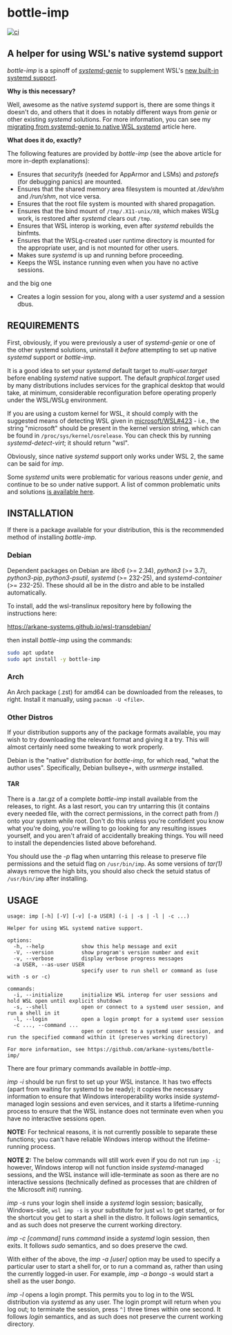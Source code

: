 # bottle-imp

[ ![ci](https://github.com/arkane-systems/bottle-imp/workflows/ci/badge.svg?branch=master) ](https://github.com/arkane-systems/bottle-imp/actions?query=workflow%3Aci+branch%3Amaster)

## A helper for using WSL's native systemd support

_bottle-imp_ is a spinoff of _[systemd-genie](http://github.com/arkane-systems/genie)_
to supplement WSL's [new built-in systemd support](https://devblogs.microsoft.com/commandline/systemd-support-is-now-available-in-wsl/).

**Why is this necessary?**

Well, awesome as the native _systemd_ support is, there are some things it
doesn't do, and others that it does in notably different ways from _genie_
or other existing _systemd_ solutions. For more information, you can see my
[migrating from systemd-genie to native WSL systemd](https://randombytes.substack.com/p/migrating-from-systemd-genie-to-native)
article here.

**What does it do, exactly?**

The following features are provided by _bottle-imp_ (see the above article for more in-depth explanations):

  * Ensures that _securityfs_ (needed for AppArmor and LSMs) and _pstorefs_ (for debugging panics) are mounted.
  * Ensures that the shared memory area filesystem is mounted at _/dev/shm_ and _/run/shm_, not vice versa.
  * Ensures that the root file system is mounted with shared propagation.
  * Ensures that the bind mount of `/tmp/.X11-unix/X0`, which makes WSLg work, is restored after _systemd_ clears out `/tmp`.
  * Ensures that WSL interop is working, even after _systemd_ rebuilds the binfmts.
  * Ensures that the WSLg-created user runtime directory is mounted for the appropriate user, and is not mounted for other users.
  * Makes sure _systemd_ is up and running before proceeding.
  * Keeps the WSL instance running even when you have no active sessions.

and the big one

  * Creates a login session for you, along with a user _systemd_ and a session dbus.

## REQUIREMENTS

First, obviously, if you were previously a user of _systemd-genie_ or one of the other systemd solutions, uninstall it _before_ attempting to set up native _systemd_ support or _bottle-imp_.

It is a good idea to set your _systemd_ default target to _multi-user.target_ before enabling _systemd_ native support. The default _graphical.target_ used by many distributions includes services for the graphical desktop that would take, at minimum, considerable reconfiguration before operating properly under the WSL/WSLg environment.

If you are using a custom kernel for WSL, it should comply with the suggested means of detecting WSL given in [microsoft/WSL#423](https://github.com/microsoft/WSL/issues/423) - i.e., the string "microsoft" should be present in the kernel version string, which can be found in `/proc/sys/kernel/osrelease`. You can check this by running _systemd-detect-virt_; it should return "wsl".

Obviously, since native _systemd_ support only works under WSL 2, the same can be said for _imp_.

Some _systemd_ units were problematic for various reasons under _genie_, and continue to be so under native support.
A list of common problematic units and solutions [is available here](https://randombytes.substack.com/p/problematic-systemd-units-under-wsl).

## INSTALLATION

If there is a package available for your distribution, this is the recommended method of installing _bottle-imp_.

### Debian
Dependent packages on Debian are _libc6_ (>= 2.34), _python3_ (>= 3.7), _python3-pip_, _python3-psutil_, _systemd_ (>= 232-25), and _systemd-container_ (>= 232-25). These should all be in the distro and able to be installed automatically.

To install, add the wsl-translinux repository here by following the instructions here:

https://arkane-systems.github.io/wsl-transdebian/

then install _bottle-imp_ using the commands:

```bash
sudo apt update
sudo apt install -y bottle-imp
```

### Arch

An Arch package (.zst) for amd64 can be downloaded from the releases, to right. Install it manually, using `pacman -U <file>`.

### Other Distros

If your distribution supports any of the package formats available, you may wish to try downloading the relevant format and giving it a try. This will almost certainly need some tweaking to work properly.

Debian is the "native" distribution for _bottle-imp_, for which read, "what the author uses". Specifically, Debian bullseye+, with _usrmerge_ installed.

#### TAR

There is a .tar.gz of a complete _bottle-imp_ install available from the releases, to right. As a last resort, you can try untarring this (it contains every needed file, with the correct permissions, in the correct path from /) onto your system while root. Don't do this unless you're confident you know what you're doing, you're willing to go looking for any resulting issues yourself, and you aren't afraid of accidentally breaking things. You will need to install the dependencies listed above beforehand.

You should use the _-p_ flag when untarring this release to preserve file permissions and the setuid flag on `/usr/bin/imp`. As some versions of _tar(1)_ always remove the high bits, you should also check the setuid status of `/usr/bin/imp` after installing.

## USAGE

```
usage: imp [-h] [-V] [-v] [-a USER] (-i | -s | -l | -c ...)

Helper for using WSL systemd native support.

options:
  -h, --help            show this help message and exit
  -V, --version         show program's version number and exit
  -v, --verbose         display verbose progress messages
  -a USER, --as-user USER
                        specify user to run shell or command as (use with -s or -c)

commands:
  -i, --initialize      initialize WSL interop for user sessions and hold WSL open until explicit shutdown
  -s, --shell           open or connect to a systemd user session, and run a shell in it
  -l, --login           open a login prompt for a systemd user session
  -c ..., --command ...
                        open or connect to a systemd user session, and run the specified command within it (preserves working directory)

For more information, see https://github.com/arkane-systems/bottle-imp/
```

There are four primary commands available in _bottle-imp_.

_imp -i_ should be run first to set up your WSL instance. It has two effects (apart from waiting for systemd to be ready); it copies the necessary information to ensure that Windows interoperability works inside _systemd_-managed login sessions and even services, and it starts a lifetime-running process to ensure that the WSL instance does not terminate even when you have no interactive sessions open.

**NOTE:** For technical reasons, it is not currently possible to separate these functions; you can't have reliable Windows interop without the lifetime-running process.

**NOTE 2:** The below commands will still work even if you do not run `imp -i`; however, Windows interop will not function inside _systemd_-managed sessions, and the WSL instance will idle-terminate as soon as there are no interactive sessions (technically defined as processes that are children of the Microsoft _init_) running.

_imp -s_ runs your login shell inside a _systemd_ login session; basically, Windows-side, `wsl imp -s` is your substitute for just `wsl` to get started, or for the shortcut you get to start a shell in the distro. It follows _login_ semantics, and as such does not preserve the current working directory.

_imp -c [command]_ runs _command_ inside a _systemd_ login session, then exits. It follows _sudo_ semantics, and so does preserve the cwd.

With either of the above, the _imp -a [user]_ option may be used to specify a particular user to start a shell for, or to run a command as, rather than using the currently logged-in user. For example, _imp -a bongo -s_ would start a shell as the user _bongo_.

_imp -l_ opens a login prompt. This permits you to log in to the WSL distribution via _systemd_ as any user. The login prompt will return when you log out; to terminate the session, press `^]` three times within one second. It follows _login_ semantics, and as such does not preserve the current working directory.
